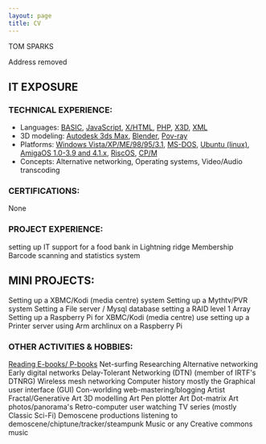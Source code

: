 ```yaml
---
layout: page
title: CV
---
```

TOM SPARKS

Address removed

## IT EXPOSURE ##

### TECHNICAL EXPERIENCE: ###

* Languages:	[BASIC](https://en.wikipedia.org/wiki/BASIC), [JavaScript](https://en.wikipedia.org/wiki/JavaScript), [X/HTML](https://en.wikipedia.org/wiki/XHTML), [PHP](https://en.wikipedia.org/wiki/PHP), [X3D](https://en.wikipedia.org/wiki/X3D), [XML](https://en.wikipedia.org/wiki/XML)
* 3D modeling:	[Autodesk 3ds Max](https://en.wikipedia.org/wiki/Autodesk_3ds_Max), [Blender](https://en.wikipedia.org/wiki/Blender_(software)), [Pov-ray](https://en.wikipedia.org/wiki/POV-Ray)
* Platforms: 	[Windows Vista/XP/ME/98/95/3.1](https://en.wikipedia.org/wiki/Microsoft_Windows), [MS-DOS](https://en.wikipedia.org/wiki/MS-DOS), [Ubuntu (linux)](https://en.wikipedia.org/wiki/Ubuntu_(operating_system)), [AmigaOS 1.0-3.9 and 4.1.x](https://en.wikipedia.org/wiki/AmigaOS), [RiscOS](https://en.wikipedia.org/wiki/RISC_OS), [CP/M](https://en.wikipedia.org/wiki/CP/M)
* Concepts:	Alternative networking, Operating systems, Video/Audio transcoding

### CERTIFICATIONS: ###
None

### PROJECT EXPERIENCE: ###
setting up IT support for a food bank in Lightning ridge
Membership Barcode scanning and statistics system
## MINI PROJECTS: ##
Setting up a XBMC/Kodi (media centre) system
Setting up a Mythtv/PVR system
Setting a File server / Mysql database
setting a RAID level 1 Array
Setting up a Raspberry Pi for XBMC/Kodi (media centre) use
setting up a Printer server using Arm archlinux on a Raspberry Pi 
### OTHER ACTIVITIES & HOBBIES: ###
[Reading E-books/ P-books]({{site.url}}/about-me/books.html)
Net-surfing
Researching 
Alternative networking
Early digital networks
Delay-Tolerant Networking (DTN) (member of IRTF's DTNRG)
Wireless mesh networking
Computer history mostly the Graphical user interface (GUI)
Con-worlding
web-mastering/blogging
Artist
Fractal/Generative Art
3D modelling Art
Pen plotter Art
Dot-matrix Art
photos/panorama's
Retro-computer user
watching 
TV series (mostly Classic Sci-Fi)
Demoscene productions
listening to demoscene/chiptune/tracker/steampunk Music or any Creative commons music
